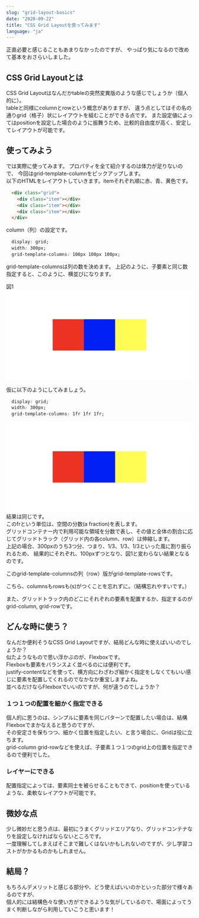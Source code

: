 ```yaml
---
slug: "grid-layout-basics"
date: "2020-09-22"
title: "CSS Grid Layoutを使ってみます"
language: "ja"
---
```


正直必要と感じることもあまりなかったのですが、
やっぱり気になるので改めて基本をおさらいしました。

## CSS Grid Layoutとは
CSS Grid Layoutはなんだかtableの突然変異版のような感じでしょうか（個人的に）。  
tableと同様にcolumnとrowという概念がありますが、
違う点としてはその名の通りgrid（格子）状にレイアウトを組むことができる点です。
また設定値によってはpositionを設定した場合のように振舞うため、比較的自由度が高く、安定してレイアウトが可能です。


## 使ってみよう
では実際に使ってみます。
プロパティを全て紹介するのは体力が足りないので、
今回はgrid-template-columnをピックアップします。  
以下のHTMLをレイアウトしていきます。itemそれぞれ順に赤、青、黄色です。  
```html
  <div class="grid">
    <div class="item"></div>
    <div class="item"></div>
    <div class="item"></div>
  </div>
```  
column（列）の設定です。

```css
  display: grid;
  width: 300px;
  grid-template-columns: 100px 100px 100px;
```
grid-template-columnsは列の数を決めます。
上記のように、子要素と同じ数指定すると、このように、横並びになります。  
  
図1  
![](./blog-images/grid1.png)

仮に以下のようにしてみましょう。
```css
  display: grid;
  width: 300px;
  grid-template-columns: 1fr 1fr 1fr;
```
![](./blog-images/grid1.png)
結果は同じです。  
このfrという単位は、空間の分数(a fraction)を表します。  
グリッドコンテナー内で利用可能な領域を分数で表し、その値と全体の割合に応じてグリッドトラック（グリッド内の各column、row）は伸縮します。  
上記の場合、300pxのうち3つ分、つまり、1/3、1/3、1/3といった風に割り振られるため、
結果的にそれぞれ、100pxずつとなり、図1と変わらない結果となるのです。  

このgrid-template-columnsの列（row）版がgrid-template-rowsです。  
  
こちら、columnsもrowsも(s)がつくことを忘れずに。（結構忘れやすいです。） 

また、グリッドトラック内のどこにそれぞれの要素を配置するか、指定するのがgrid-column, grid-rowです。  

## どんな時に使う？
なんだか便利そうなCSS Grid Layoutですが、結局どんな時に使えばいいのでしょうか？  
似たようなもので思い浮かぶのが、Flexboxです。  
Flexboxも要素をバランスよく並べるのには便利です。  
justify-contentなどを使って、横方向にわざわざ細かく指定をしなくてもいい感じに要素を配置してくれるのでなかなか重宝しますよね。  
並べるだけならFlexboxでいいのですが、何が違うのでしょうか？  
### １つ１つの配置を細かく指定できる  
個人的に思うのは、シンプルに要素を同じパターンで配置したい場合は、結構Flexboxでまかなえると思うのですが、  
その安定さを保ちつつ、細かく位置を指定したい、と言う場合に、Gridは役に立ちます。  
grid-column grid-rowなどを使えば、子要素１つ１つのgrid上の位置を指定できるので便利でした。  
### レイヤーにできる  
配置指定によっては、要素同士を被らせることもできて、positionを使っているような、柔軟なレイアウトが可能です。  

## 微妙な点
少し微妙だと思う点は、最初にうまくグリッドエリアなり、グリッドコンテナなりを設定しなければならないところです。  
一度理解してしまえばそこまで難しくはないかもしれないのですが、少し学習コストがかかるものかもしれません。  

## 結局？
もちろんデメリットと感じる部分や、どう使えばいいのかといった部分で様々あるのですが、  
個人的には結構色々な使い方ができるような気がしているので、場面によってうまく判断しながら利用していこうと思います！  

